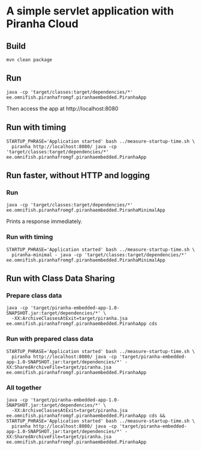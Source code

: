 # A simple servlet application with Piranha Cloud

## Build

```
mvn clean package
```

## Run

```
java -cp 'target/classes:target/dependencies/*' ee.omnifish.piranhafromgf.piranhaembedded.PiranhaApp
```

Then access the app at http://localhost:8080


## Run with timing

```
STARTUP_PHRASE='Application started' bash ../measure-startup-time.sh \
  piranha http://localhost:8080/ java -cp 'target/classes:target/dependencies/*' ee.omnifish.piranhafromgf.piranhaembedded.PiranhaApp
```

## Run faster, without HTTP and logging

### Run

```
java -cp 'target/classes:target/dependencies/*' ee.omnifish.piranhafromgf.piranhaembedded.PiranhaMinimalApp
```

Prints a response immediately.

### Run with timing

```
STARTUP_PHRASE='Application started' bash ../measure-startup-time.sh \
  piranha-minimal - java -cp 'target/classes:target/dependencies/*' ee.omnifish.piranhafromgf.piranhaembedded.PiranhaMinimalApp
```

## Run with Class Data Sharing

### Prepare class data

```
java -cp 'target/piranha-embedded-app-1.0-SNAPSHOT.jar:target/dependencies/*' \
  -XX:ArchiveClassesAtExit=target/piranha.jsa ee.omnifish.piranhafromgf.piranhaembedded.PiranhaApp cds
```

### Run with prepared class data

```
STARTUP_PHRASE='Application started' bash ../measure-startup-time.sh \
  piranha http://localhost:8080/ java -cp 'target/piranha-embedded-app-1.0-SNAPSHOT.jar:target/dependencies/*' -XX:SharedArchiveFile=target/piranha.jsa ee.omnifish.piranhafromgf.piranhaembedded.PiranhaApp
```

### All together

```
java -cp 'target/piranha-embedded-app-1.0-SNAPSHOT.jar:target/dependencies/*' \
  -XX:ArchiveClassesAtExit=target/piranha.jsa ee.omnifish.piranhafromgf.piranhaembedded.PiranhaApp cds &&
STARTUP_PHRASE='Application started' bash ../measure-startup-time.sh \
  piranha http://localhost:8080/ java -cp 'target/piranha-embedded-app-1.0-SNAPSHOT.jar:target/dependencies/*' -XX:SharedArchiveFile=target/piranha.jsa ee.omnifish.piranhafromgf.piranhaembedded.PiranhaApp
```
